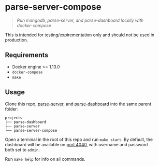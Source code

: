 # parse-server-compose

> *Run mongodb, parse-server, and parse-dashboard locally with docker-compose*

This is intended for testing/expirementation only and should not be used in production.

## Requirements

- Docker engine >= 1.13.0
- `docker-compose`
- `make`

## Usage

Clone this repo, [parse-server](https://github.com/parse-community/parse-server), and [parse-dashboard](https://github.com/parse-community/parse-dashboard) into the same parent folder:

```
projects
├── parse-dashboard
├── parse-server
└── parse-server-compose
```

Open a terminal in the root of this repo and run `make start`. By default, the dashboard will be available on [port 4040](http://localhost:4040), with username and password both set to `admin`.

Run `make help` for info on all commands.